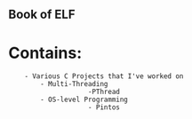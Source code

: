 ## Book of ELF

# Contains:
		- Various C Projects that I've worked on
			- Multi-Threading 
						-PThread
			- OS-level Programming
						- Pintos

